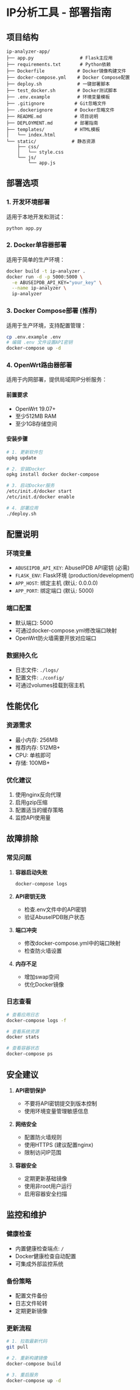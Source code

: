 # IP分析工具 - 部署指南

## 项目结构
```
ip-analyzer-app/
├── app.py                 # Flask主应用
├── requirements.txt       # Python依赖
├── Dockerfile            # Docker镜像构建文件
├── docker-compose.yml    # Docker Compose配置
├── deploy.sh             # 一键部署脚本
├── test_docker.sh        # Docker测试脚本
├── .env.example          # 环境变量模板
├── .gitignore           # Git忽略文件
├── .dockerignore        # Docker忽略文件
├── README.md            # 项目说明
├── DEPLOYMENT.md        # 部署指南
├── templates/           # HTML模板
│   └── index.html
└── static/             # 静态资源
    ├── css/
    │   └── style.css
    └── js/
        └── app.js
```

## 部署选项

### 1. 开发环境部署
适用于本地开发和测试：
```bash
python app.py
```

### 2. Docker单容器部署
适用于简单的生产环境：
```bash
docker build -t ip-analyzer .
docker run -d -p 5000:5000 \
  -e ABUSEIPDB_API_KEY="your_key" \
  --name ip-analyzer \
  ip-analyzer
```

### 3. Docker Compose部署 (推荐)
适用于生产环境，支持配置管理：
```bash
cp .env.example .env
# 编辑 .env 文件设置API密钥
docker-compose up -d
```

### 4. OpenWrt路由器部署
适用于内网部署，提供局域网IP分析服务：

#### 前置要求
- OpenWrt 19.07+ 
- 至少512MB RAM
- 至少1GB存储空间

#### 安装步骤
```bash
# 1. 更新软件包
opkg update

# 2. 安装Docker
opkg install docker docker-compose

# 3. 启动Docker服务
/etc/init.d/docker start
/etc/init.d/docker enable

# 4. 部署应用
./deploy.sh
```

## 配置说明

### 环境变量
- `ABUSEIPDB_API_KEY`: AbuseIPDB API密钥 (必需)
- `FLASK_ENV`: Flask环境 (production/development)
- `APP_HOST`: 绑定主机 (默认: 0.0.0.0)
- `APP_PORT`: 绑定端口 (默认: 5000)

### 端口配置
- 默认端口: 5000
- 可通过docker-compose.yml修改端口映射
- OpenWrt防火墙需要开放对应端口

### 数据持久化
- 日志文件: `./logs/`
- 配置文件: `./config/`
- 可通过volumes挂载到宿主机

## 性能优化

### 资源需求
- 最小内存: 256MB
- 推荐内存: 512MB+
- CPU: 单核即可
- 存储: 100MB+

### 优化建议
1. 使用nginx反向代理
2. 启用gzip压缩
3. 配置适当的缓存策略
4. 监控API使用量

## 故障排除

### 常见问题
1. **容器启动失败**
   ```bash
   docker-compose logs
   ```

2. **API密钥无效**
   - 检查.env文件中的API密钥
   - 验证AbuseIPDB账户状态

3. **端口冲突**
   - 修改docker-compose.yml中的端口映射
   - 检查防火墙设置

4. **内存不足**
   - 增加swap空间
   - 优化Docker镜像

### 日志查看
```bash
# 查看应用日志
docker-compose logs -f

# 查看系统资源
docker stats

# 查看容器状态
docker-compose ps
```

## 安全建议

1. **API密钥保护**
   - 不要将API密钥提交到版本控制
   - 使用环境变量管理敏感信息

2. **网络安全**
   - 配置防火墙规则
   - 使用HTTPS (建议配置nginx)
   - 限制访问IP范围

3. **容器安全**
   - 定期更新基础镜像
   - 使用非root用户运行
   - 启用容器安全扫描

## 监控和维护

### 健康检查
- 内置健康检查端点: `/`
- Docker健康检查自动配置
- 可集成外部监控系统

### 备份策略
- 配置文件备份
- 日志文件轮转
- 定期更新镜像

### 更新流程
```bash
# 1. 拉取最新代码
git pull

# 2. 重新构建镜像
docker-compose build

# 3. 重启服务
docker-compose up -d
```

